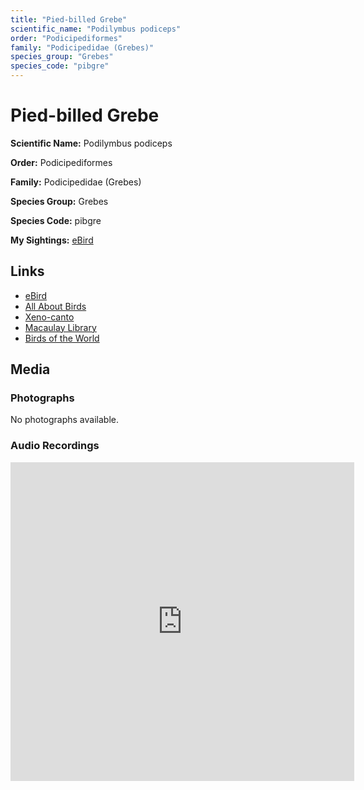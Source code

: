 ```yaml
---
title: "Pied-billed Grebe"
scientific_name: "Podilymbus podiceps"
order: "Podicipediformes"
family: "Podicipedidae (Grebes)"
species_group: "Grebes"
species_code: "pibgre"
---
```


# Pied-billed Grebe

**Scientific Name:** Podilymbus podiceps

**Order:** Podicipediformes

**Family:** Podicipedidae (Grebes)

**Species Group:** Grebes

**Species Code:** pibgre

**My Sightings:** [eBird](https://ebird.org/lifelist?r=world&time=life&spp=pibgre)

## Links
* [eBird](https://ebird.org/species/pibgre) 
* [All About Birds](https://www.allaboutbirds.org/guide/pibgre) 
* [Xeno-canto](https://www.xeno-canto.org/species/podilymbus-podiceps) 
* [Macaulay Library](https://search.macaulaylibrary.org/catalog?taxonCode=pibgre&sort=rating_rank_desc)
* [Birds of the World](https://birdsoftheworld.org/bow/species/pibgre)

## Media
### Photographs
No photographs available.

### Audio Recordings
<iframe src="https://macaulaylibrary.org/asset/626995454/embed" width="550" height="510" frameborder="0" allowfullscreen></iframe>
